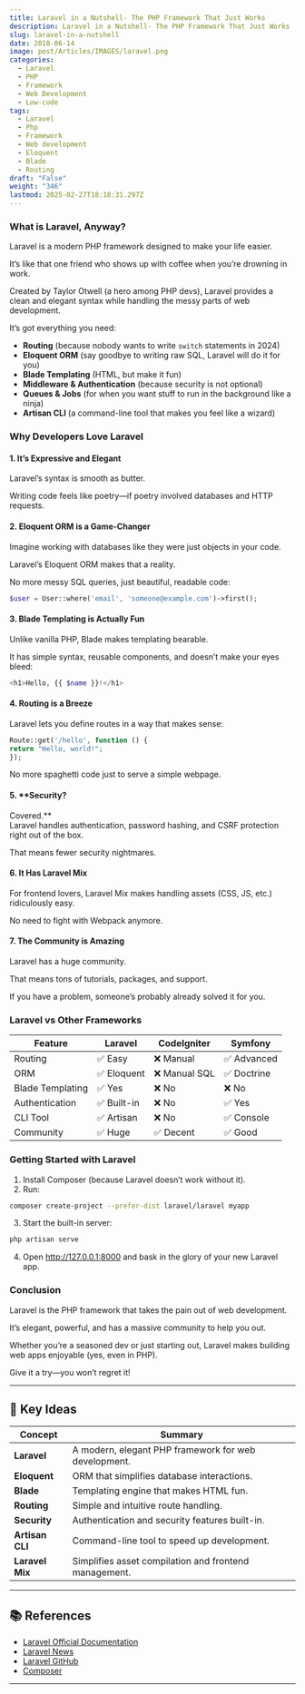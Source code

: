 ```yaml
---
title: Laravel in a Nutshell- The PHP Framework That Just Works
description: Laravel in a Nutshell- The PHP Framework That Just Works
slug: laravel-in-a-nutshell
date: 2018-06-14
image: post/Articles/IMAGES/laravel.png
categories:
  - Laravel
  - PHP
  - Framework
  - Web Development
  - Low-code
tags:
  - Laravel
  - Php
  - Framework
  - Web development
  - Eloquent
  - Blade
  - Routing
draft: "False"
weight: "346"
lastmod: 2025-02-27T18:18:31.297Z
---
```

<!-- 

## Laravel in a Nutshell: The PHP Framework That Just Works

So, you want to build web apps, but you don’t want to lose your sanity in the process?

Meet Laravel, the PHP framework that makes development a joy rather than a chore.

Whether you're building a simple blog or the next Facebook (good luck with that), Laravel has your back. -->

### What is Laravel, Anyway?

Laravel is a modern PHP framework designed to make your life easier.

It’s like that one friend who shows up with coffee when you’re drowning in work.

Created by Taylor Otwell (a hero among PHP devs), Laravel provides a clean and elegant syntax while handling the messy parts of web development.

It’s got everything you need:

* **Routing** (because nobody wants to write `switch` statements in 2024)
* **Eloquent ORM** (say goodbye to writing raw SQL, Laravel will do it for you)
* **Blade Templating** (HTML, but make it fun)
* **Middleware & Authentication** (because security is not optional)
* **Queues & Jobs** (for when you want stuff to run in the background like a ninja)
* **Artisan CLI** (a command-line tool that makes you feel like a wizard)

### Why Developers Love Laravel

#### 1. **It’s Expressive and Elegant**

Laravel’s syntax is smooth as butter.

Writing code feels like poetry—if poetry involved databases and HTTP requests.

#### 2. **Eloquent ORM is a Game-Changer**

Imagine working with databases like they were just objects in your code.

Laravel’s Eloquent ORM makes that a reality.

No more messy SQL queries, just beautiful, readable code:

```php
$user = User::where('email', 'someone@example.com')->first();
```

#### 3. **Blade Templating is Actually Fun**

Unlike vanilla PHP, Blade makes templating bearable.

It has simple syntax, reusable components, and doesn’t make your eyes bleed:

```php
<h1>Hello, {{ $name }}!</h1>
```

#### 4. **Routing is a Breeze**

Laravel lets you define routes in a way that makes sense:

```php
Route::get('/hello', function () {
return "Hello, world!";
});
```

No more spaghetti code just to serve a simple webpage.

#### 5. \*\*Security?

Covered.\*\*\
Laravel handles authentication, password hashing, and CSRF protection right out of the box.

That means fewer security nightmares.

#### 6. **It Has Laravel Mix**

For frontend lovers, Laravel Mix makes handling assets (CSS, JS, etc.) ridiculously easy.

No need to fight with Webpack anymore.

#### 7. **The Community is Amazing**

Laravel has a huge community.

That means tons of tutorials, packages, and support.

If you have a problem, someone’s probably already solved it for you.

### Laravel vs Other Frameworks

| Feature          | Laravel    | CodeIgniter  | Symfony    |
| ---------------- | ---------- | ------------ | ---------- |
| Routing          | ✅ Easy     | ❌ Manual     | ✅ Advanced |
| ORM              | ✅ Eloquent | ❌ Manual SQL | ✅ Doctrine |
| Blade Templating | ✅ Yes      | ❌ No         | ❌ No       |
| Authentication   | ✅ Built-in | ❌ No         | ✅ Yes      |
| CLI Tool         | ✅ Artisan  | ❌ No         | ✅ Console  |
| Community        | ✅ Huge     | ✅ Decent     | ✅ Good     |

### Getting Started with Laravel

1. Install Composer (because Laravel doesn’t work without it).
2. Run:

```sh
composer create-project --prefer-dist laravel/laravel myapp
```

3. Start the built-in server:

```sh
php artisan serve
```

4. Open <http://127.0.0.1:8000> and bask in the glory of your new Laravel app.

### Conclusion

Laravel is the PHP framework that takes the pain out of web development.

It’s elegant, powerful, and has a massive community to help you out.

Whether you’re a seasoned dev or just starting out, Laravel makes building web apps enjoyable (yes, even in PHP).

Give it a try—you won’t regret it!

***

## 🔑 Key Ideas

| Concept         | Summary                                               |
| --------------- | ----------------------------------------------------- |
| **Laravel**     | A modern, elegant PHP framework for web development.  |
| **Eloquent**    | ORM that simplifies database interactions.            |
| **Blade**       | Templating engine that makes HTML fun.                |
| **Routing**     | Simple and intuitive route handling.                  |
| **Security**    | Authentication and security features built-in.        |
| **Artisan CLI** | Command-line tool to speed up development.            |
| **Laravel Mix** | Simplifies asset compilation and frontend management. |

***

## 📚 References

* [Laravel Official Documentation](https://laravel.com/docs)
* [Laravel News](https://laravel-news.com/)
* [Laravel GitHub](https://github.com/laravel/laravel)
* [Composer](https://getcomposer.org/)

***
